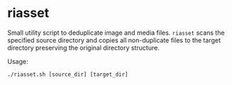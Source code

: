 # riasset
Small utility script to deduplicate image and media files. `riasset` scans the specified source directory and copies all non-duplicate files to the target directory preserving the original directory structure.

Usage:

```
./riasset.sh [source_dir] [target_dir]
```

